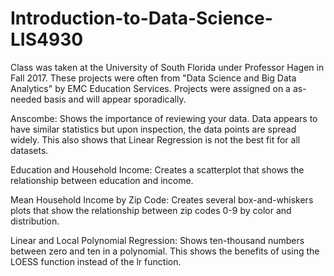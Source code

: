 # Introduction-to-Data-Science-LIS4930
Class was taken at the University of South Florida under Professor Hagen in
Fall 2017. These projects were often from "Data Science and Big Data Analytics"
by EMC Education Services. Projects were assigned on a as-needed basis and will
appear sporadically.

Anscombe: Shows the importance of reviewing your data. Data appears to have similar
statistics but upon inspection, the data points are spread widely. This also 
shows that Linear Regression is not the best fit for all datasets. 

Education and Household Income: Creates a scatterplot that shows the relationship between
education and income.

Mean Household Income by Zip Code: Creates several box-and-whiskers plots that 
show the relationship between zip codes 0-9 by color and distribution. 

Linear and Local Polynomial Regression: Shows ten-thousand numbers between zero 
and ten in a polynomial. This shows the benefits of using the LOESS function
instead of the lr function. 
